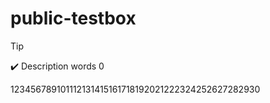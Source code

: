 # public-testbox
> [!Tip]
> :heavy_check_mark: Description words 0

123456789101112131415161718192021222324252627282930
